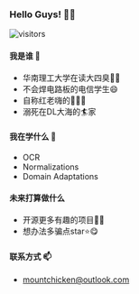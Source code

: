 ### Hello Guys! 👋😀
![visitors](https://visitor-badge.glitch.me/badge?page_id=Mountchicken.Mountchicken)
#### 我是谁 🔭
- 华南理工大学在读大四臭👶👶
- 不会焊电路板的电信学生😄
- 自称红老嗨的🚬🐘🐲
- 溺死在DL大海的🏄‍家

#### 我在学什么 🌱
- OCR
- Normalizations
- Domain Adaptations

#### 未来打算做什么
- 开源更多有趣的项目👴🏽
- 想办法多骗点star⭐😋

#### 联系方式 📫
- mountchicken@outlook.com

